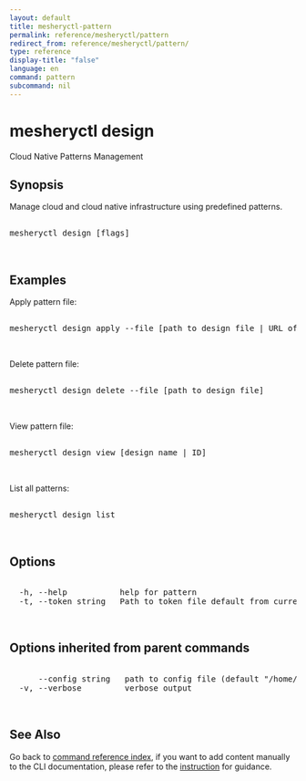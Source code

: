 ```yaml
---
layout: default
title: mesheryctl-pattern
permalink: reference/mesheryctl/pattern
redirect_from: reference/mesheryctl/pattern/
type: reference
display-title: "false"
language: en
command: pattern
subcommand: nil
---
```


# mesheryctl design

Cloud Native Patterns Management

## Synopsis

Manage cloud and cloud native infrastructure using predefined patterns.

<pre class='codeblock-pre'>
<div class='codeblock'>
mesheryctl design [flags]

</div>
</pre> 

## Examples

Apply pattern file:
<pre class='codeblock-pre'>
<div class='codeblock'>
mesheryctl design apply --file [path to design file | URL of the file]

</div>
</pre> 

Delete pattern file:
<pre class='codeblock-pre'>
<div class='codeblock'>
mesheryctl design delete --file [path to design file]

</div>
</pre> 

View pattern file:
<pre class='codeblock-pre'>
<div class='codeblock'>
mesheryctl design view [design name | ID]

</div>
</pre> 

List all patterns:
<pre class='codeblock-pre'>
<div class='codeblock'>
mesheryctl design list

</div>
</pre> 

## Options

<pre class='codeblock-pre'>
<div class='codeblock'>
  -h, --help           help for pattern
  -t, --token string   Path to token file default from current context

</div>
</pre>

## Options inherited from parent commands

<pre class='codeblock-pre'>
<div class='codeblock'>
      --config string   path to config file (default "/home/runner/.meshery/config.yaml")
  -v, --verbose         verbose output

</div>
</pre>

## See Also

Go back to [command reference index](/reference/mesheryctl/), if you want to add content manually to the CLI documentation, please refer to the [instruction](/project/contributing/contributing-cli#preserving-manually-added-documentation) for guidance.
